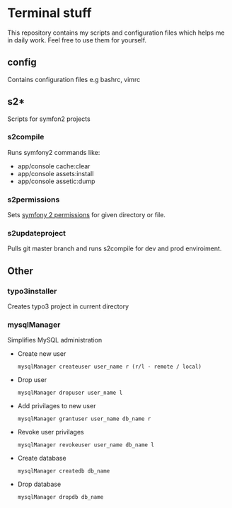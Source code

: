 # Terminal stuff
This repository contains my scripts and configuration files which helps me in daily work. Feel free to use them for yourself.

## config ##
Contains configuration files e.g bashrc, vimrc

## s2* ###
Scripts for symfon2 projects

### s2compile ###
Runs symfony2 commands like:
- app/console cache:clear
- app/console assets:install
- app/console assetic:dump

### s2permissions ###
Sets [symfony 2 permissions](http://symfony.com/doc/current/book/installation.html) for given directory or file.

### s2updateproject ###
Pulls git master branch and runs s2compile for dev and prod enviroiment. 

## Other ##
### typo3installer ###
Creates typo3 project in current directory

### mysqlManager ###
Simplifies MySQL administration

- Create new user
   ```
   mysqlManager createuser user_name r (r/l - remote / local)
   ```
- Drop user
   ```
   mysqlManager dropuser user_name l
   ```
- Add privilages to new user
   ```
   mysqlManager grantuser user_name db_name r
   ```
- Revoke user privilages
   ```
   mysqlManager revokeuser user_name db_name l
   ```
- Create database
   ```
   mysqlManager createdb db_name
   ```
- Drop database
   ```
   mysqlManager dropdb db_name
   ```



